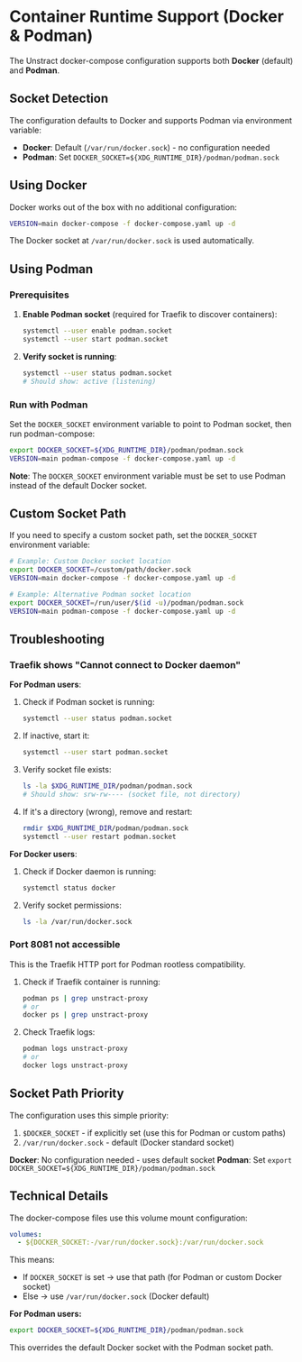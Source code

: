 # Container Runtime Support (Docker & Podman)

The Unstract docker-compose configuration supports both **Docker** (default) and **Podman**.

## Socket Detection

The configuration defaults to Docker and supports Podman via environment variable:
- **Docker**: Default (`/var/run/docker.sock`) - no configuration needed
- **Podman**: Set `DOCKER_SOCKET=${XDG_RUNTIME_DIR}/podman/podman.sock`

## Using Docker

Docker works out of the box with no additional configuration:

```bash
VERSION=main docker-compose -f docker-compose.yaml up -d
```

The Docker socket at `/var/run/docker.sock` is used automatically.

## Using Podman

### Prerequisites

1. **Enable Podman socket** (required for Traefik to discover containers):
   ```bash
   systemctl --user enable podman.socket
   systemctl --user start podman.socket
   ```

2. **Verify socket is running**:
   ```bash
   systemctl --user status podman.socket
   # Should show: active (listening)
   ```

### Run with Podman

Set the `DOCKER_SOCKET` environment variable to point to Podman socket, then run podman-compose:

```bash
export DOCKER_SOCKET=${XDG_RUNTIME_DIR}/podman/podman.sock
VERSION=main podman-compose -f docker-compose.yaml up -d
```

**Note**: The `DOCKER_SOCKET` environment variable must be set to use Podman instead of the default Docker socket.

## Custom Socket Path

If you need to specify a custom socket path, set the `DOCKER_SOCKET` environment variable:

```bash
# Example: Custom Docker socket location
export DOCKER_SOCKET=/custom/path/docker.sock
VERSION=main docker-compose -f docker-compose.yaml up -d

# Example: Alternative Podman socket location
export DOCKER_SOCKET=/run/user/$(id -u)/podman/podman.sock
VERSION=main podman-compose -f docker-compose.yaml up -d
```

## Troubleshooting

### Traefik shows "Cannot connect to Docker daemon"

**For Podman users**:
1. Check if Podman socket is running:
   ```bash
   systemctl --user status podman.socket
   ```

2. If inactive, start it:
   ```bash
   systemctl --user start podman.socket
   ```

3. Verify socket file exists:
   ```bash
   ls -la $XDG_RUNTIME_DIR/podman/podman.sock
   # Should show: srw-rw---- (socket file, not directory)
   ```

4. If it's a directory (wrong), remove and restart:
   ```bash
   rmdir $XDG_RUNTIME_DIR/podman/podman.sock
   systemctl --user restart podman.socket
   ```

**For Docker users**:
1. Check if Docker daemon is running:
   ```bash
   systemctl status docker
   ```

2. Verify socket permissions:
   ```bash
   ls -la /var/run/docker.sock
   ```

### Port 8081 not accessible

This is the Traefik HTTP port for Podman rootless compatibility.

1. Check if Traefik container is running:
   ```bash
   podman ps | grep unstract-proxy
   # or
   docker ps | grep unstract-proxy
   ```

2. Check Traefik logs:
   ```bash
   podman logs unstract-proxy
   # or
   docker logs unstract-proxy
   ```

## Socket Path Priority

The configuration uses this simple priority:

1. `$DOCKER_SOCKET` - if explicitly set (use this for Podman or custom paths)
2. `/var/run/docker.sock` - default (Docker standard socket)

**Docker**: No configuration needed - uses default socket
**Podman**: Set `export DOCKER_SOCKET=${XDG_RUNTIME_DIR}/podman/podman.sock`

## Technical Details

The docker-compose files use this volume mount configuration:

```yaml
volumes:
  - ${DOCKER_SOCKET:-/var/run/docker.sock}:/var/run/docker.sock
```

This means:
- If `DOCKER_SOCKET` is set → use that path (for Podman or custom Docker socket)
- Else → use `/var/run/docker.sock` (Docker default)

**For Podman users:**
```bash
export DOCKER_SOCKET=${XDG_RUNTIME_DIR}/podman/podman.sock
```

This overrides the default Docker socket with the Podman socket path.
